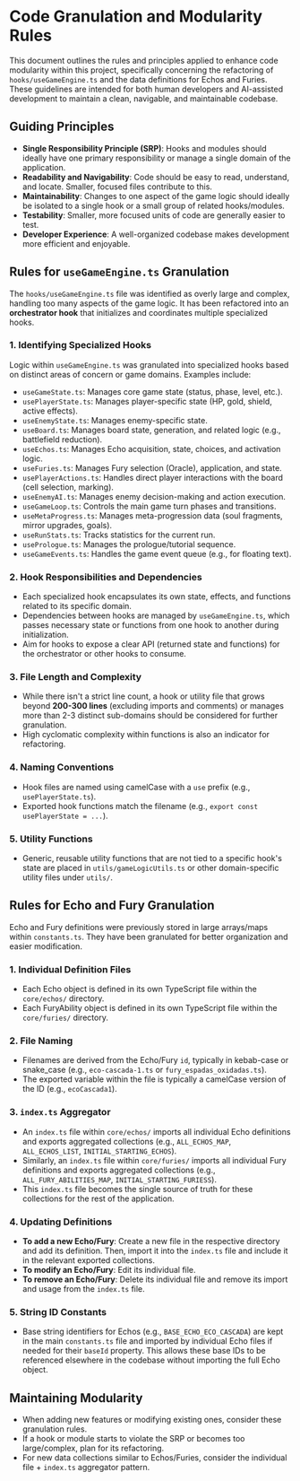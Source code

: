 # Code Granulation and Modularity Rules

This document outlines the rules and principles applied to enhance code modularity within this project, specifically concerning the refactoring of `hooks/useGameEngine.ts` and the data definitions for Echos and Furies. These guidelines are intended for both human developers and AI-assisted development to maintain a clean, navigable, and maintainable codebase.

## Guiding Principles

*   **Single Responsibility Principle (SRP)**: Hooks and modules should ideally have one primary responsibility or manage a single domain of the application.
*   **Readability and Navigability**: Code should be easy to read, understand, and locate. Smaller, focused files contribute to this.
*   **Maintainability**: Changes to one aspect of the game logic should ideally be isolated to a single hook or a small group of related hooks/modules.
*   **Testability**: Smaller, more focused units of code are generally easier to test.
*   **Developer Experience**: A well-organized codebase makes development more efficient and enjoyable.

## Rules for `useGameEngine.ts` Granulation

The `hooks/useGameEngine.ts` file was identified as overly large and complex, handling too many aspects of the game logic. It has been refactored into an **orchestrator hook** that initializes and coordinates multiple specialized hooks.

### 1. Identifying Specialized Hooks

Logic within `useGameEngine.ts` was granulated into specialized hooks based on distinct areas of concern or game domains. Examples include:

*   `useGameState.ts`: Manages core game state (status, phase, level, etc.).
*   `usePlayerState.ts`: Manages player-specific state (HP, gold, shield, active effects).
*   `useEnemyState.ts`: Manages enemy-specific state.
*   `useBoard.ts`: Manages board state, generation, and related logic (e.g., battlefield reduction).
*   `useEchos.ts`: Manages Echo acquisition, state, choices, and activation logic.
*   `useFuries.ts`: Manages Fury selection (Oracle), application, and state.
*   `usePlayerActions.ts`: Handles direct player interactions with the board (cell selection, marking).
*   `useEnemyAI.ts`: Manages enemy decision-making and action execution.
*   `useGameLoop.ts`: Controls the main game turn phases and transitions.
*   `useMetaProgress.ts`: Manages meta-progression data (soul fragments, mirror upgrades, goals).
*   `useRunStats.ts`: Tracks statistics for the current run.
*   `usePrologue.ts`: Manages the prologue/tutorial sequence.
*   `useGameEvents.ts`: Handles the game event queue (e.g., for floating text).

### 2. Hook Responsibilities and Dependencies

*   Each specialized hook encapsulates its own state, effects, and functions related to its specific domain.
*   Dependencies between hooks are managed by `useGameEngine.ts`, which passes necessary state or functions from one hook to another during initialization.
*   Aim for hooks to expose a clear API (returned state and functions) for the orchestrator or other hooks to consume.

### 3. File Length and Complexity

*   While there isn't a strict line count, a hook or utility file that grows beyond **200-300 lines** (excluding imports and comments) or manages more than 2-3 distinct sub-domains should be considered for further granulation.
*   High cyclomatic complexity within functions is also an indicator for refactoring.

### 4. Naming Conventions

*   Hook files are named using camelCase with a `use` prefix (e.g., `usePlayerState.ts`).
*   Exported hook functions match the filename (e.g., `export const usePlayerState = ...`).

### 5. Utility Functions

*   Generic, reusable utility functions that are not tied to a specific hook's state are placed in `utils/gameLogicUtils.ts` or other domain-specific utility files under `utils/`.

## Rules for Echo and Fury Granulation

Echo and Fury definitions were previously stored in large arrays/maps within `constants.ts`. They have been granulated for better organization and easier modification.

### 1. Individual Definition Files

*   Each Echo object is defined in its own TypeScript file within the `core/echos/` directory.
*   Each FuryAbility object is defined in its own TypeScript file within the `core/furies/` directory.

### 2. File Naming

*   Filenames are derived from the Echo/Fury `id`, typically in kebab-case or snake_case (e.g., `eco-cascada-1.ts` or `fury_espadas_oxidadas.ts`).
*   The exported variable within the file is typically a camelCase version of the ID (e.g., `ecoCascada1`).

### 3. `index.ts` Aggregator

*   An `index.ts` file within `core/echos/` imports all individual Echo definitions and exports aggregated collections (e.g., `ALL_ECHOS_MAP`, `ALL_ECHOS_LIST`, `INITIAL_STARTING_ECHOS`).
*   Similarly, an `index.ts` file within `core/furies/` imports all individual Fury definitions and exports aggregated collections (e.g., `ALL_FURY_ABILITIES_MAP`, `INITIAL_STARTING_FURIESS`).
*   This `index.ts` file becomes the single source of truth for these collections for the rest of the application.

### 4. Updating Definitions

*   **To add a new Echo/Fury**: Create a new file in the respective directory and add its definition. Then, import it into the `index.ts` file and include it in the relevant exported collections.
*   **To modify an Echo/Fury**: Edit its individual file.
*   **To remove an Echo/Fury**: Delete its individual file and remove its import and usage from the `index.ts` file.

### 5. String ID Constants

*   Base string identifiers for Echos (e.g., `BASE_ECHO_ECO_CASCADA`) are kept in the main `constants.ts` file and imported by individual Echo files if needed for their `baseId` property. This allows these base IDs to be referenced elsewhere in the codebase without importing the full Echo object.

## Maintaining Modularity

*   When adding new features or modifying existing ones, consider these granulation rules.
*   If a hook or module starts to violate the SRP or becomes too large/complex, plan for its refactoring.
*   For new data collections similar to Echos/Furies, consider the individual file + `index.ts` aggregator pattern.
